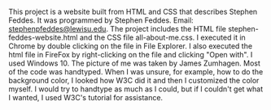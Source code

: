 This project is a website built from HTML and CSS that describes Stephen Feddes. It was programmed by Stephen Feddes. Email: stephenpfeddes@lewisu.edu.
The project includes the HTML file stephen-feddes-website.html and the CSS file all-about-me.css. I executed it in Chrome by double clicking on the file in File Explorer. I also executed the html file in FireFox by right-clicking on the file and clicking "Open with". I used Windows 10. 
The picture of me was taken by James Zumhagen. Most of the code was handtyped. When I was unsure, for example, how to do the background color, I looked how W3C did it and then I customized the color myself. I would try to handtype as much as I could, but if I couldn't get what I wanted, I used W3C's tutorial for assistance.
